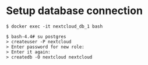 # Setup database connection

```shell
$ docker exec -it nextcloud_db_1 bash

$ bash-4.4# su postgres
> createuser -P nextcloud
> Enter password for new role:
> Enter it again:
> createdb -O nextcloud nextcloud
```
